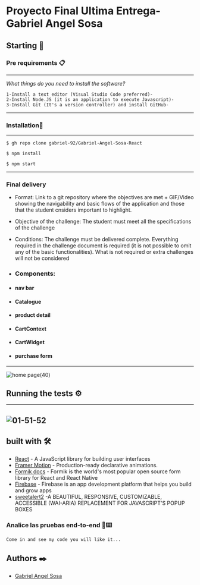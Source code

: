 # Proyecto Final Ultima Entrega-Gabriel Angel Sosa

## Starting 🚀

### Pre requirements 📋

---

_What things do you need to install the software?_

```
1-Install a text editor (Visual Studio Code preferred)-
2-Install Node.JS (it is an application to execute Javascript)-
3-Install Git (It's a version controller) and install GitHub-
```

---

### Installation🔧

---

```
$ gh repo clone gabriel-92/Gabriel-Angel-Sosa-React

$ npm install

$ npm start

```

---

### Final delivery

-   Format: Link to a git repository where the objectives are met + GIF/Video showing the navigability and basic flows of the application and those that the student cnsiders important to highlight.

-   Objective of the challenge: The student must meet all the specifications of the challenge

-   Conditions: The challenge must be delivered complete. Everything required in the challenge document is required (it is not possible to omit any of the basic functionalities). What is not required or extra challenges will not be considered

-   ### Components:

-   #### nav bar
-   #### Catalogue
-   #### product detail
-   #### CartContext
-   #### CartWidget
-   #### purchase form

---

![home page(40)](https://user-images.githubusercontent.com/97252275/183267239-a6bce998-596d-470b-a8bc-7a8c5a2f69da.png)

## Running the tests ⚙️

---

## ![01-51-52](https://user-images.githubusercontent.com/97252275/183269688-7664d6d8-70b1-4e26-940d-a8be33264369.gif)

## built with 🛠️

-   [React](https://reactjs.org/docs/getting-started.html) - A JavaScript library for building user interfaces
-   [Framer Motion](https://www.framer.com/docs/) - Production-ready declarative animations.
-   [Formik docs](https://formik.org/docs/overview) - Formik is the world's most popular open source form library for React and React Native
-   [Firebase](https://firebase.google.com/docs) - Firebase is an app development platform that helps you build and grow apps
-   [sweetalert2](https://sweetalert2.github.io/) -A BEAUTIFUL, RESPONSIVE, CUSTOMIZABLE, ACCESSIBLE (WAI-ARIA) REPLACEMENT FOR JAVASCRIPT'S POPUP BOXES

### Analice las pruebas end-to-end 🔩⌨️

```
Come in and see my code you will like it...
```

## Authors ✒️

-   [Gabriel Angel Sosa](https://github.com/gabriel-92)
